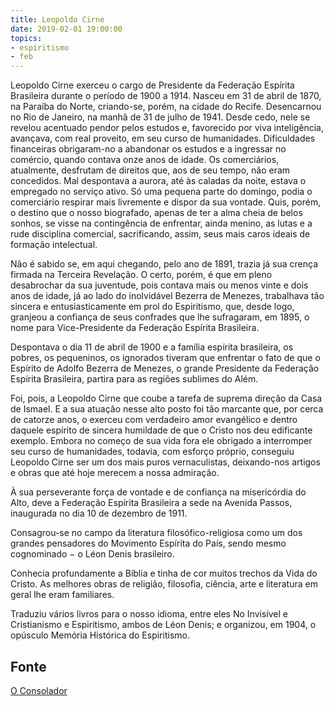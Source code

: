 ```yaml
---
title: Leopoldo Cirne
date: 2019-02-01 19:00:00
topics: 
- espiritismo
- feb
---
```


Leopoldo Cirne exerceu o cargo de Presidente da Federação Espírita Brasileira
durante o período de 1900 a 1914. Nasceu em 31 de abril de 1870, na Paraíba do
Norte, criando-se, porém, na cidade do Recife. Desencarnou no Rio de Janeiro, na
manhã de 31 de julho de 1941. Desde cedo, nele se revelou acentuado pendor pelos
estudos e, favorecido por viva inteligência, avançava, com real proveito, em seu
curso de humanidades. Dificuldades financeiras obrigaram-no a abandonar os
estudos e a ingressar no comércio, quando contava onze anos de idade. Os
comerciários, atualmente, desfrutam de direitos que, aos de seu tempo, não eram
concedidos. Mal despontava a aurora, até às caladas da noite, estava o empregado
no serviço ativo. Só uma pequena parte do domingo, podia o comerciário respirar
mais livremente e dispor da sua vontade. Quis, porém, o destino que o nosso
biografado, apenas de ter a alma cheia de belos sonhos, se visse na contingência
de enfrentar, ainda menino, as lutas e a rude disciplina comercial,
sacrificando, assim, seus mais caros ideais de formação intelectual.

Não é sabido se, em aqui chegando, pelo ano de 1891, trazia já sua crença
firmada na Terceira Revelação. O certo, porém, é que em pleno desabrochar da sua
juventude, pois contava mais ou menos vinte e dois anos de idade, já ao lado do
inolvidável Bezerra de Menezes, trabalhava tão sincera e entusiasticamente em
prol do Espiritismo, que, desde logo, granjeou a confiança de seus confrades que
lhe sufragaram, em 1895, o nome para Vice-Presidente da Federação Espírita
Brasileira.

Despontava o dia 11 de abril de 1900 e a família espírita brasileira, os pobres,
os pequeninos, os ignorados tiveram que enfrentar o fato de que o Espírito de
Adolfo Bezerra de Menezes, o grande Presidente da Federação Espírita Brasileira,
partira para as regiões sublimes do Além.

Foi, pois, a Leopoldo Cirne que coube a tarefa de suprema direção da Casa de
Ismael. E a sua atuação nesse alto posto foi tão marcante que, por cerca de
catorze anos, o exerceu com verdadeiro amor evangélico e dentro daquele espírito
de sincera humildade de que o Cristo nos deu edificante exemplo. Embora no
começo de sua vida fora ele obrigado a interromper seu curso de humanidades,
todavia, com esforço próprio, conseguiu Leopoldo Cirne ser um dos mais puros
vernaculistas, deixando-nos artigos e obras que até hoje merecem a nossa
admiração.

À sua perseverante força de vontade e de confiança na misericórdia do Alto, deve
a Federação Espírita Brasileira a sede na Avenida Passos, inaugurada no dia 10
de dezembro de 1911.

Consagrou-se no campo da literatura filosófico-religiosa como um dos grandes
pensadores do Movimento Espírita do País, sendo mesmo cognominado − o Léon Denis
brasileiro.

Conhecia profundamente a Bíblia e tinha de cor muitos trechos da Vida do Cristo.
As melhores obras de religião, filosofia, ciência, arte e literatura em geral
lhe eram familiares.

Traduziu vários livros para o nosso idioma, entre eles No Invisível e
Cristianismo e Espiritismo, ambos de Léon Denis; e organizou, em 1904, o
opúsculo Memória Histórica do Espiritismo. 

## Fonte
[O Consolador](http://www.oconsolador.com.br/linkfixo/biografias/leopoldocirne.html)




